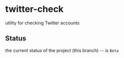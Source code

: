 twitter-check
=============

utility for checking Twitter accounts

Status
------

the current status of the project (this branch) -- is `Beta`
